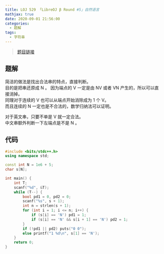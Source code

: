 ```yaml
---
title: LOJ 529 「LibreOJ β Round #5」自然语言
mathjax: true
date: 2020-09-01 21:56:00
categories: 
  - 题解
tags: 
  - 字符串
---
```



>[题目链接](https://loj.ac/problem/529)

## 题解
简洁的做法是找出合法串的特点，直接判断。  
目的是把串还原成 N 。
因为端点的 V 一定是由 NV 或者 VN 产生的，所以可以直接消掉。  
同理对于连续的 V 也可以从端点开始消除成为 1 个 V。  
而且连续的 N 一定也是不合法的，数学归纳法可以证明。  

对于英文串，只要不单是 V 就一定合法。  
中文串额外判断一下左端点是不是 N 。

## 代码
```cpp
#include <bits/stdc++.h>
using namespace std;

const int N = 1e6 + 5;
char s[N];

int main() {
	int T;
	scanf("%d", &T);
	while (T--) {
		bool pd1 = 0, pd2 = 0;
		scanf("%s", s + 1);
		int n = strlen(s + 1);
        for (int i = 1; i <= n; i++) {
        	if (s[i] == 'N') pd1 = 1;
        	if (s[i] == 'N' && s[i + 1] == 'N') pd2 = 1;
        }
        if (!pd1 || pd2) puts("0 0");
        else printf("1 %d\n", s[1] == 'N');
	}
	return 0;
}
```